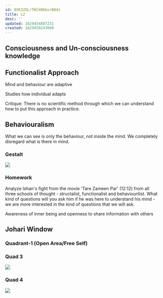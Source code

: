 ```yaml
---
id: 8XK3ZOLrTWlkN6bxrB8ds
title: L2
desc: ''
updated: 1629454807231
created: 1629450243009
---
```


## Consciousness and Un-consciousness knowledge

## Functionalist Approach
Mind and behaviour are adaptive

Studies how individual adapts

Critique:
There is no scientific method through which we can understand how to put this approach in practice.


## Behaviouralism

What we can see is only the behaviour, not inside the mind. We completely disregard what is there in mind.

### Gestalt
![](/assets/images/2021-08-20-15-02-34.png)


### Homework 
Analyze Ishan's fight from the movie 'Tare Zameen Par' (12:12) from all three schools of thought - structalist, functionalist and behaviourilist. What kind of questions will you ask him if he was here to understand his mind - we are more interested in the kind of questions that we will ask.


Awareness of inner being and openness to share information with others

## Johari Window



### Quadrant-1 (Open Area/Free Self)



### Quad 3
![](/assets/images/2021-08-20-15-45-05.png)

### Quad 4
![](/assets/images/2021-08-20-15-50-06.png)
